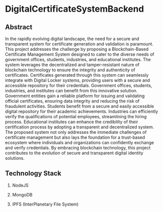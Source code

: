 ﻿# DigitalCertificateSystemBackend

## Abstract 

In the rapidly evolving digital landscape, the need for a secure and transparent system for certificate generation and validation is paramount. This project addresses the challenge by proposing a Blockchain-Based Certificate Management System designed to cater to the diverse needs of government offices, students, industries, and educational institutes. The system leverages the decentralized and tamper-resistant nature of blockchain technology to ensure the integrity and authenticity of certificates. Certificates generated through this system can seamlessly integrate with Digital Locker systems, providing users with a secure and accessible repository for their credentials. Government offices, students, industries, and institutes can benefit from this innovative solution. Government entities gain a reliable platform for issuing and validating official certificates, ensuring data integrity and reducing the risk of fraudulent activities. Students benefit from a secure and easily accessible digital repository for their academic achievements. Industries can efficiently verify the qualifications of potential employees, streamlining the hiring process. Educational institutes can enhance the credibility of their certification process by adopting a transparent and decentralized system. The proposed system not only addresses the immediate challenges of certificate management but also lays the foundation for a trust-based ecosystem where individuals and organizations can confidently exchange and verify credentials. By embracing blockchain technology, this project contributes to the evolution of secure and transparent digital identity solutions.


## Technology Stack

1) NodeJS
  
2) MongoDB

3) IPFS (InterPlanetary File System)

